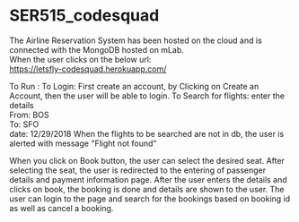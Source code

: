 # SER515_codesquad

The Airline Reservation System has been hosted on the cloud and is connected with the MongoDB hosted on mLab.  
When the user clicks on the below url:  
    https://letsfly-codesquad.herokuapp.com/
  
  
 To Run :
  To Login: First create an account, by Clicking on Create an Account, then the user will be able to login.
  To Search for flights: enter the details  
                 From: BOS  
                 To: SFO   
                 date: 12/29/2018
  When the flights to be searched are not in db, the user is alerted with message "Flight not found"
  
When you click on Book button, the user can select the desired seat.
After selecting the seat, the user is redirected to the entering of passenger details and payment information page. After the user enters  the details and clicks on book, the booking is done and details are shown to the user. The user can login to the page and search for the bookings based on booking id as well as cancel a booking. 
 

  
